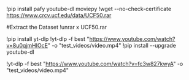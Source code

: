 !pip install pafy youtube-dl moviepy
!wget --no-check-certificate https://www.crcv.ucf.edu/data/UCF50.rar

#Extract the Dataset
!unrar x UCF50.rar


!pip install yt-dlp
!yt-dlp -f best "https://www.youtube.com/watch?v=8u0qjmHIOcE" -o "test_videos/video.mp4"
!pip install --upgrade youtube-dl

!yt-dlp -f best "https://www.youtube.com/watch?v=fc3w827kwyA" -o "test_videos/video.mp4"
